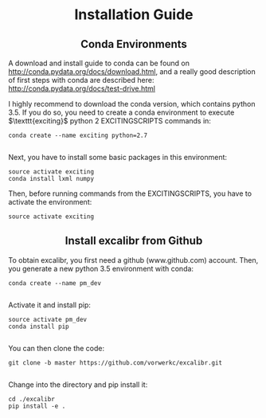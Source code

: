 
<!DOCTYPE html>
<html>
<body>
  <div tabindex="-1" id="notebook" class="border-box-sizing">
    <div class="container" id="notebook-container">

<div class="cell border-box-sizing text_cell rendered">
<div class="prompt input_prompt">
</div>
<div class="inner_cell">
<div class="text_cell_render border-box-sizing rendered_html">
<p><h1 align="center">                                               
Installation Guide
</h1></p>
<h2 align="center">                                               
Conda Environments
</h2>
</div>
</div>
</div>
<div class="cell border-box-sizing text_cell rendered">
<div class="prompt input_prompt">
</div>
<div class="inner_cell">
<div class="text_cell_render border-box-sizing rendered_html">
<p>A download and install guide to conda can be found on <a href="http://conda.pydata.org/docs/download.html">http://conda.pydata.org/docs/download.html</a>, and a really good description of first steps with conda are described here: <a href="http://conda.pydata.org/docs/test-drive.html">http://conda.pydata.org/docs/test-drive.html</a></p>

</div>
</div>
</div>
<div class="cell border-box-sizing text_cell rendered">
<div class="prompt input_prompt">
</div>
<div class="inner_cell">
<div class="text_cell_render border-box-sizing rendered_html">
<p>I highly recommend to download the conda version, which contains python 3.5. If you do so, you need to create a conda environment to execute $\texttt{exciting}$ python 2 EXCITINGSCRIPTS commands in:</p>

<pre><code>conda create --name exciting python=2.7

</code></pre>
<p>Next, you have to install some basic packages in this environment:</p>

<pre><code>source activate exciting
conda install lxml numpy</code></pre>

</div>
</div>
</div>
<div class="cell border-box-sizing text_cell rendered">
<div class="prompt input_prompt">
</div>
<div class="inner_cell">
<div class="text_cell_render border-box-sizing rendered_html">
<p>Then, before running commands from the EXCITINGSCRIPTS, you have to activate the environment:</p>

<pre><code>source activate exciting</code></pre>

</div>
</div>
</div>
<div class="cell border-box-sizing text_cell rendered">
<div class="prompt input_prompt">
</div>
<div class="inner_cell">
<div class="text_cell_render border-box-sizing rendered_html">
<h2 align="center">                                               
Install excalibr from Github
</h2>
</div>
</div>
</div>
<div class="cell border-box-sizing text_cell rendered">
<div class="prompt input_prompt">
</div>
<div class="inner_cell">
<div class="text_cell_render border-box-sizing rendered_html">
<p>To obtain excalibr, you first need a github (www.github.com) account. 
Then, you generate a new python 3.5 environment with conda:</p>

<pre><code>conda create --name pm_dev

</code></pre>
<p>Activate it and install pip:</p>

<pre><code>source activate pm_dev
conda install pip

</code></pre>
<p>You can then clone the code:</p>

<pre><code>git clone -b master https://github.com/vorwerkc/excalibr.git

</code></pre>
<p>Change into the directory and pip install it:</p>

<pre><code>cd ./excalibr
pip install -e .</code></pre>

</div>
</div>
</div>
<div class="cell border-box-sizing text_cell rendered">
<div class="prompt input_prompt">
</div>
<div class="inner_cell">
<div class="text_cell_render border-box-sizing rendered_html">

</div>
</div>
</div>
<div class="cell border-box-sizing text_cell rendered">
<div class="prompt input_prompt">
</div>
<div class="inner_cell">
<div class="text_cell_render border-box-sizing rendered_html">

</div>
</div>
</div>
    </div>
  </div>
</body>
</html>
